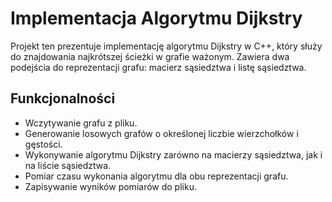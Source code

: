 # Implementacja Algorytmu Dijkstry

Projekt ten prezentuje implementację algorytmu Dijkstry w C++, który służy do znajdowania najkrótszej ścieżki w grafie ważonym. Zawiera dwa podejścia do reprezentacji grafu: macierz sąsiedztwa i listę sąsiedztwa.

## Funkcjonalności

- Wczytywanie grafu z pliku.
- Generowanie losowych grafów o określonej liczbie wierzchołków i gęstości.
- Wykonywanie algorytmu Dijkstry zarówno na macierzy sąsiedztwa, jak i na liście sąsiedztwa.
- Pomiar czasu wykonania algorytmu dla obu reprezentacji grafu.
- Zapisywanie wyników pomiarów do pliku.
